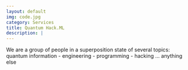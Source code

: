 ```yaml
---
layout: default
img: code.jpg
category: Services
title: Quantum Hack.ML
description: |
---
```

  We are a group of people in a superposition state of several topics: quantum information - engineering - programming - hacking ... anything else
